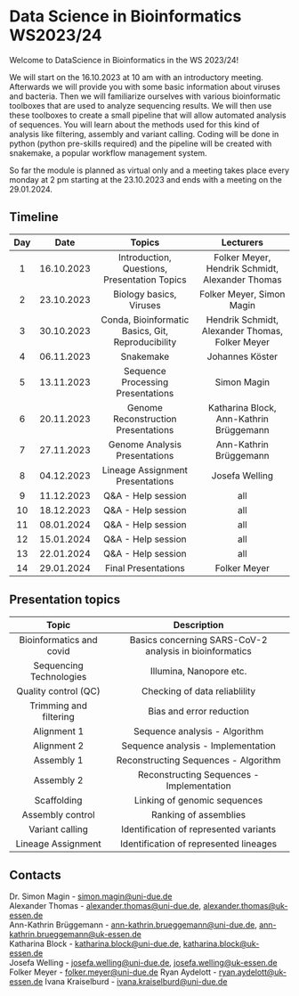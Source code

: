 # Data Science in Bioinformatics WS2023/24

Welcome to DataScience in Bioinformatics in the WS 2023/24!

We will start on the 16.10.2023 at 10 am with an introductory meeting. Afterwards we will provide you with some basic information about viruses and bacteria. Then we will familiarize ourselves with various bioinformatic toolboxes that are used to analyze sequencing results. We will then use these toolboxes to create a small pipeline that will allow automated analysis of sequences. You will learn about the methods used for this kind of analysis like filtering, assembly and variant calling. Coding will be done in python (python pre-skills required) and the pipeline will be created with snakemake, a popular workflow management system.

So far the module is planned as virtual only and a meeting takes place every monday at 2 pm starting at the 23.10.2023 and ends with a meeting on the 29.01.2024.

## Timeline

| Day | Date | Topics | Lecturers |
| :---: | :----: | :---: | :---: |
| 1 | 16.10.2023 | Introduction, Questions, Presentation Topics | Folker Meyer, Hendrik Schmidt, Alexander Thomas |
| 2 | 23.10.2023 | Biology basics, Viruses | Folker Meyer, Simon Magin |
| 3 | 30.10.2023 | Conda, Bioinformatic Basics, Git, Reproducibility | Hendrik Schmidt, Alexander Thomas, Folker Meyer |
| 4 | 06.11.2023 | Snakemake | Johannes Köster |
| 5 | 13.11.2023 | Sequence Processing Presentations | Simon Magin |
| 6 | 20.11.2023 | Genome Reconstruction Presentations | Katharina Block, Ann-Kathrin Brüggemann |
| 7 | 27.11.2023 | Genome Analysis Presentations |Ann-Kathrin Brüggemann |
| 8 | 04.12.2023 | Lineage Assignment Presentations | Josefa Welling |
| 9 | 11.12.2023 | Q&A - Help session | all |
| 10 | 18.12.2023 | Q&A - Help session | all |
| 11 | 08.01.2024 | Q&A - Help session | all |
| 12 | 15.01.2024 | Q&A - Help session | all |
| 13 | 22.01.2024 | Q&A - Help session | all |
| 14 | 29.01.2024 | Final Presentations | Folker Meyer |

## Presentation topics

|Topic | Description |
| :---: | :---: |
| Bioinformatics and covid | Basics concerning SARS-CoV-2 analysis in bioinformatics |
| Sequencing Technologies | Illumina, Nanopore etc. |
| Quality control (QC) | Checking of data reliablility |
| Trimming and filtering | Bias and error reduction |
| Alignment 1 | Sequence analysis - Algorithm |
| Alignment 2 | Sequence analysis - Implementation |
| Assembly 1 | Reconstructing Sequences - Algorithm |
| Assembly 2 | Reconstructing Sequences - Implementation |
| Scaffolding | Linking of genomic sequences |
| Assembly control | Ranking of assemblies |
| Variant calling | Identification of represented variants|
| Lineage Assignment | Identification of represented lineages |

## Contacts
   
Dr. Simon Magin - simon.magin@uni-due.de          
Alexander Thomas  - alexander.thomas@uni-due.de, alexander.thomas@uk-essen.de     
Ann-Kathrin Brüggemann - ann-kathrin.brueggemann@uni-due.de, ann-kathrin.brueggemann@uk-essen.de      
Katharina Block - katharina.block@uni-due.de, katharina.block@uk-essen.de        
Josefa Welling - josefa.welling@uni-due.de, josefa.welling@uk-essen.de      
Folker Meyer - folker.meyer@uni-due.de
Ryan Aydelott - ryan.aydelott@uk-essen.de
Ivana Kraiselburd - ivana.kraiselburd@uni-due.de
